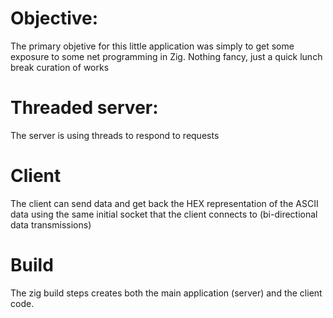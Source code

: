 # Objective:

The primary objetive for this little application was simply to get some exposure to some net programming in Zig.
Nothing fancy, just a quick lunch break curation of works

# Threaded server:
The server is using threads to respond to requests

# Client
The client can send data and get back the HEX representation of the ASCII data using the same initial socket that the client connects to (bi-directional data transmissions)

# Build
The zig build steps creates both the main application (server) and the client code.
